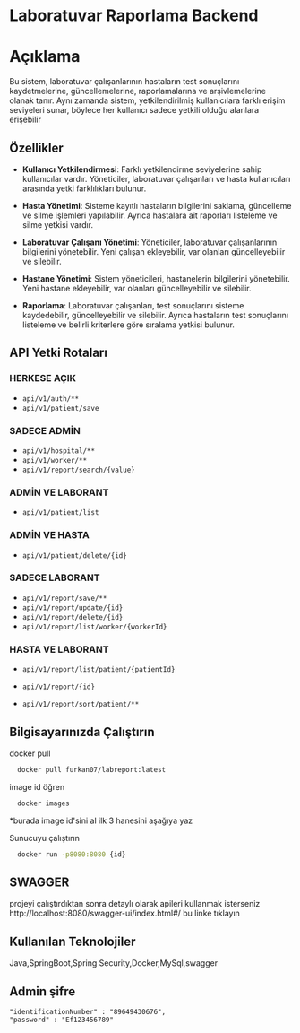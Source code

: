 
# Laboratuvar Raporlama Backend





# Açıklama
 Bu sistem, laboratuvar çalışanlarının hastaların test sonuçlarını kaydetmelerine, güncellemelerine, raporlamalarına ve arşivlemelerine olanak tanır. Aynı zamanda sistem, yetkilendirilmiş kullanıcılara farklı erişim seviyeleri sunar, böylece her kullanıcı sadece yetkili olduğu alanlara erişebilir



## Özellikler

- **Kullanıcı Yetkilendirmesi**: Farklı yetkilendirme seviyelerine sahip kullanıcılar vardır. Yöneticiler, laboratuvar çalışanları ve hasta kullanıcıları arasında yetki farklılıkları bulunur.
  
- **Hasta Yönetimi**: Sisteme kayıtlı hastaların bilgilerini saklama, güncelleme ve silme işlemleri yapılabilir. Ayrıca hastalara ait raporları listeleme ve silme yetkisi vardır.

- **Laboratuvar Çalışanı Yönetimi**: Yöneticiler, laboratuvar çalışanlarının bilgilerini yönetebilir. Yeni çalışan ekleyebilir, var olanları güncelleyebilir ve silebilir.

- **Hastane Yönetimi**: Sistem yöneticileri, hastanelerin bilgilerini yönetebilir. Yeni hastane ekleyebilir, var olanları güncelleyebilir ve silebilir.

- **Raporlama**: Laboratuvar çalışanları, test sonuçlarını sisteme kaydedebilir, güncelleyebilir ve silebilir. Ayrıca hastaların test sonuçlarını listeleme ve belirli kriterlere göre sıralama yetkisi bulunur.

## API Yetki Rotaları

### HERKESE AÇIK

- `api/v1/auth/**`
- `api/v1/patient/save`

### SADECE ADMİN

- `api/v1/hospital/**`
- `api/v1/worker/**`
- `api/v1/report/search/{value}`

### ADMİN VE LABORANT

- `api/v1/patient/list`

### ADMİN VE HASTA

- `api/v1/patient/delete/{id}`

### SADECE LABORANT

- `api/v1/report/save/**`
- `api/v1/report/update/{id}`
- `api/v1/report/delete/{id}`
- `api/v1/report/list/worker/{workerId}`

### HASTA VE LABORANT

- `api/v1/report/list/patient/{patientId}`
- `api/v1/report/{id}`

- `api/v1/report/sort/patient/**`








  
## Bilgisayarınızda Çalıştırın

docker pull

```bash
  docker pull furkan07/labreport:latest
```

image id öğren
```bash
  docker images
```
*burada image id'sini al ilk 3 hanesini 
aşağıya yaz



Sunucuyu çalıştırın

```bash
  docker run -p8080:8080 {id}
```

## SWAGGER
  projeyi çalıştırdıktan sonra detaylı olarak apileri kullanmak isterseniz 
  http://localhost:8080/swagger-ui/index.html#/
bu linke tıklayın
  
## Kullanılan Teknolojiler

 Java,SpringBoot,Spring Security,Docker,MySql,swagger

 ## Admin şifre
    "identificationNumber" : "89649430676",
    "password" : "Ef123456789"
    

 

  
